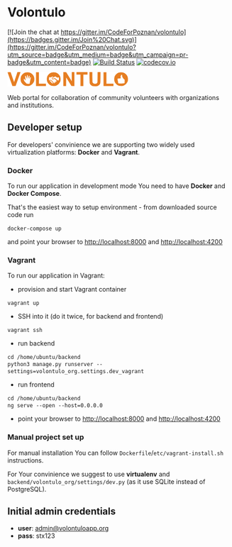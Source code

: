 # Volontulo

[![Join the chat at https://gitter.im/CodeForPoznan/volontulo](https://badges.gitter.im/Join%20Chat.svg)](https://gitter.im/CodeForPoznan/volontulo?utm_source=badge&utm_medium=badge&utm_campaign=pr-badge&utm_content=badge)
[![Build Status](https://travis-ci.org/CodeForPoznan/volontulo.svg)](https://travis-ci.org/CodeForPoznan/volontulo)
[![codecov.io](http://codecov.io/github/CodeForPoznan/volontulo/coverage.svg?branch=master)](http://codecov.io/github/CodeForPoznan/volontulo?branch=master)

![Volontulo logo](/backend/apps/volontulo/frontend/img/volo_logo.png)

Web portal for collaboration of community volunteers with organizations and institutions. 

## Developer setup

For developers' convinience we are supporting two widely used virtualization platforms: **Docker** and **Vagrant**.

### Docker

To run our application in development mode You need to have **Docker** and **Docker Compose**.

That's the easiest way to setup environment - from downloaded source code run
```
docker-compose up
```
and point your browser to [http://localhost:8000](http://localhost:8000) and [http://localhost:4200](http://localhost:4200)

### Vagrant

To run our application in Vagrant:

* provision and start Vagrant container
```
vagrant up
```
* SSH into it (do it twice, for backend and frontend)
```
vagrant ssh
```
* run backend
```
cd /home/ubuntu/backend
python3 manage.py runserver --settings=volontulo_org.settings.dev_vagrant
```
* run frontend
```
cd /home/ubuntu/backend
ng serve --open --host=0.0.0.0
```
* point your browser to [http://localhost:8000](http://localhost:8000) and [http://localhost:4200](http://localhost:4200)

### Manual project set up

For manual installation You can follow `Dockerfile`/`etc/vagrant-install.sh` instructions.

For Your convinience we suggest to use **virtualenv** and `backend/volontulo_org/settings/dev.py` (as it use SQLite instead of PostgreSQL).

## Initial admin credentials
 * **user**: admin@volontuloapp.org
 * **pass**: stx123
